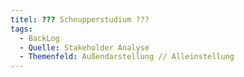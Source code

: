 ```yaml
---
titel: ??? Schnupperstudium ???
tags:
  - BackLog
  - Quelle: Stakeholder Analyse
  - Themenfeld: Außendarstellung // Alleinstellung
---
```

